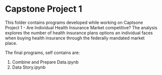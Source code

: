 # Capstone Project 1

This folder contains programs developed while working on Captsone Project 1 - Are Individual Health Insurance Market competitive? The analysis explores the number of health insurance plans options an individual faces when buying health insurance through the federally mandated market place.

The final programs, self contains are:
1. Combine and Prepare Data.ipynb
2. Data Story.ipynb
